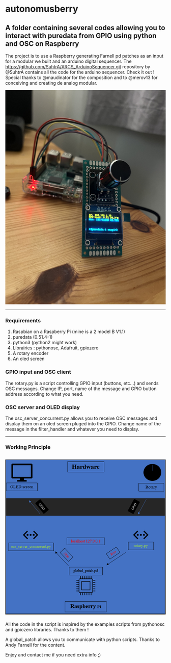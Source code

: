 # autonomusberry
## A folder containing several codes allowing you to interact with puredata from GPIO using python and OSC on Raspberry


The project is to use a Raspberry generating Farnell pd patches as an input for a modular we built and an arduino digital sequencer. The https://github.com/SuhtrA/ARCS_ArduinoSequencer.git repository by @SuhtrA contains all the code for the arduino sequencer. Check it out ! 
Special thanks to @maudinator for the composition and to @merov13 for conceiving and creating de analog modular.

![Raspi](assets/images/raspi.jpg)

------------------------

### Requirements
1. Raspbian on a Raspberry Pi (mine is a 2 model B V1.1)
2. puredata (0.51.4-1)
3. python3 (python2 might work)
4. Librairies : pythonosc, Adafruit, gpiozero
4. A rotary encoder
5. An oled screen

### GPIO input and OSC client
The rotary.py is a script controlling GPIO input (buttons, etc...) and sends OSC messages. Change IP, port, name of the message and GPIO button address according to what you need.

### OSC server and OLED display
The osc_server_concurrent.py allows you to receive OSC messages and display them on an oled screen pluged into the GPIO. Change name of the message in the filter_handler and whatever you need to display.

--------------------
### Working Principle
![Global Working Principle](assets/images/working_principle.png)
--------------------

All the code in the script is inspired by the examples scripts from pythonosc and gpiozero libraries. Thanks to them !

A global_patch allows you to communicate with python scripts. Thanks to Andy Farnell for the content.

Enjoy and contact me if you need extra info ;)



